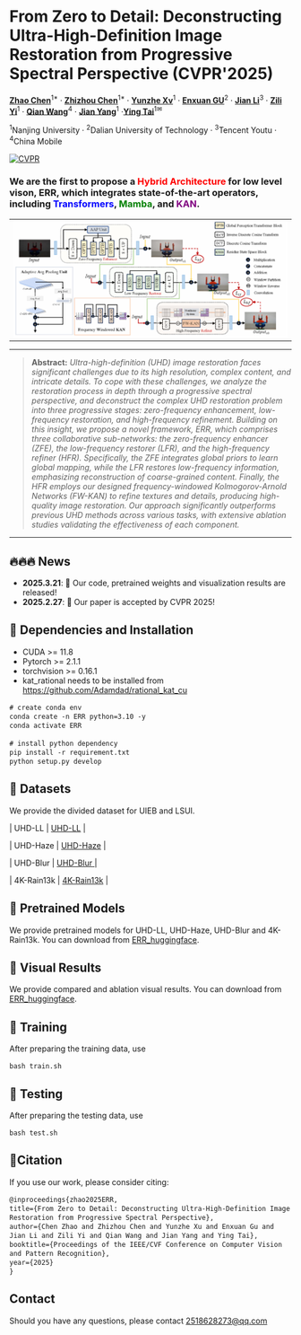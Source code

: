 # From Zero to Detail: Deconstructing Ultra-High-Definition Image Restoration from Progressive Spectral Perspective (CVPR'2025)

[**Zhao Chen**](https://scholar.google.com/citations?hl=zh-CN&user=Uhp3JKgAAAAJ)<sup>1*</sup> · [**Zhizhou Chen**](#)<sup>1*</sup> · [**Yunzhe Xv**](#)<sup>1</sup>  · [**Enxuan GU**](#)<sup>2</sup> · [**Jian Li**](#)<sup>3</sup> · [**Zili Yi**](https://zili-yi.github.io/)<sup>1</sup> · [**Qian Wang**](#)<sup>4</sup> · [**Jian Yang**](https://scholar.google.com/citations?user=6CIDtZQAAAAJ&hl=zh-CN&oi=ao)<sup>1</sup> ·[**Ying Tai**](https://tyshiwo.github.io/)<sup>1✉</sup>

<sup>1</sup>Nanjing University · <sup>2</sup>Dalian University of Technology · <sup>3</sup>Tencent Youtu · <sup>4</sup>China Mobile

[![CVPR](https://img.shields.io/badge/CVPR-Paper-<COLOR>.svg)](https://openaccess.thecvf.com/content/CVPR2024/papers/Zhao_Wavelet-based_Fourier_Information_Interaction_with_Frequency_Diffusion_Adjustment_for_Underwater_CVPR_2024_paper.pdf)

### We are the first to propose a <span style="color:red;">Hybrid Architecture</span> for low level vison, ERR, which integrates state-of-the-art operators, including <span style="color:blue;">Transformers</span>, <span style="color:green;">Mamba</span>, and <span style="color:purple;">KAN</span>.


<table class="center">
  <tr>
    <td width=100% style="border: none"><img src="./assert/overframe.png" style="width:100%"></td>
  </tr>
</table>

<hr />

> **Abstract:** *Ultra-high-definition (UHD) image restoration faces significant challenges due to its high resolution, complex content, and intricate details. To cope with these challenges, we analyze the restoration process in depth through a progressive spectral perspective, and deconstruct the complex UHD restoration problem into three progressive stages: zero-frequency enhancement, low-frequency restoration, and high-frequency refinement. Building on this insight, we propose a novel framework, ERR, which comprises three collaborative sub-networks: the zero-frequency enhancer (ZFE), the low-frequency restorer (LFR), and the high-frequency refiner (HFR). Specifically, the ZFE integrates global priors to learn global mapping, while the LFR restores low-frequency information, emphasizing reconstruction of coarse-grained content. Finally, the HFR employs our designed frequency-windowed Kolmogorov-Arnold Networks (FW-KAN) to refine textures and details, producing high-quality image restoration. Our approach significantly outperforms previous UHD methods across various tasks, with extensive ablation studies validating the effectiveness of each component.* 
<hr />

## 🔥🔥🔥 News ##
- **2025.3.21**: 🍎 Our code, pretrained weights and visualization results are released!
- **2025.2.27**: 🎯 Our paper is accepted by CVPR 2025!

## 📜 Dependencies and Installation
- CUDA >= 11.8
- Pytorch >= 2.1.1
- torchvision >= 0.16.1
- kat_rational needs to be installed from https://github.com/Adamdad/rational_kat_cu
```
# create conda env
conda create -n ERR python=3.10 -y
conda activate ERR

# install python dependency
pip install -r requirement.txt
python setup.py develop
```


## 🔗 Datasets
We provide the divided dataset for UIEB and LSUI.
   
| UHD-LL | [UHD-LL](  https://drive.google.com/drive/folders/1IneTwBsSiSSVXGoXQ9_hE1cO2d4Fd4DN  ) | 

| UHD-Haze | [UHD-Haze](   https://drive.google.com/drive/folders/1PVCPkhqU_voPVFZj3FzAtUkJnQnF9lSa  ) | 

| UHD-Blur | [UHD-Blur ](   https://drive.google.com/drive/folders/1O6JYkOELLhpEkirAnxUB2JGWMqgwVvmX ) | 

| 4K-Rain13k | [4K-Rain13k](   https://pan.baidu.com/share/init?surl=Kao-OjWNlgg2Jl0Jtl7e5Q&pwd=spfi  ) | 

## 🔗 Pretrained Models
We provide  pretrained models for UHD-LL, UHD-Haze, UHD-Blur and 4K-Rain13k. You can download from [ERR_huggingface](https://huggingface.co/datasets/Chenzzzzzz/ERR).

## 🔗 Visual Results
We provide compared and ablation  visual results. You can download from [ERR_huggingface](https://huggingface.co/datasets/Chenzzzzzz/ERR).

## 🔑 Training

After preparing the training data, use 
```
bash train.sh
```

## 🔑 Testing

After preparing the testing data, use 
```
bash test.sh
```



## 📖Citation
If you use our work, please consider citing:

  
 
    @inproceedings{zhao2025ERR,
    title={From Zero to Detail: Deconstructing Ultra-High-Definition Image Restoration from Progressive Spectral Perspective},
    author={Chen Zhao and Zhizhou Chen and Yunzhe Xu and Enxuan Gu and Jian Li and Zili Yi and Qian Wang and Jian Yang and Ying Tai},
    booktitle={Proceedings of the IEEE/CVF Conference on Computer Vision and Pattern Recognition},
    year={2025}
    }

## Contact
Should you have any questions, please contact 2518628273@qq.com
 

